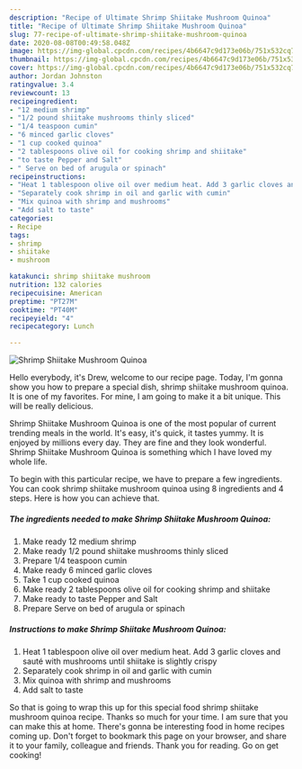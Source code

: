 ```yaml
---
description: "Recipe of Ultimate Shrimp Shiitake Mushroom Quinoa"
title: "Recipe of Ultimate Shrimp Shiitake Mushroom Quinoa"
slug: 77-recipe-of-ultimate-shrimp-shiitake-mushroom-quinoa
date: 2020-08-08T00:49:58.048Z
image: https://img-global.cpcdn.com/recipes/4b6647c9d173e06b/751x532cq70/shrimp-shiitake-mushroom-quinoa-recipe-main-photo.jpg
thumbnail: https://img-global.cpcdn.com/recipes/4b6647c9d173e06b/751x532cq70/shrimp-shiitake-mushroom-quinoa-recipe-main-photo.jpg
cover: https://img-global.cpcdn.com/recipes/4b6647c9d173e06b/751x532cq70/shrimp-shiitake-mushroom-quinoa-recipe-main-photo.jpg
author: Jordan Johnston
ratingvalue: 3.4
reviewcount: 13
recipeingredient:
- "12 medium shrimp"
- "1/2 pound shiitake mushrooms thinly sliced"
- "1/4 teaspoon cumin"
- "6 minced garlic cloves"
- "1 cup cooked quinoa"
- "2 tablespoons olive oil for cooking shrimp and shiitake"
- "to taste Pepper and Salt"
- " Serve on bed of arugula or spinach"
recipeinstructions:
- "Heat 1 tablespoon olive oil over medium heat. Add 3 garlic cloves and sauté with mushrooms until shiitake is slightly crispy"
- "Separately cook shrimp in oil and garlic with cumin"
- "Mix quinoa with shrimp and mushrooms"
- "Add salt to taste"
categories:
- Recipe
tags:
- shrimp
- shiitake
- mushroom

katakunci: shrimp shiitake mushroom 
nutrition: 132 calories
recipecuisine: American
preptime: "PT27M"
cooktime: "PT40M"
recipeyield: "4"
recipecategory: Lunch

---
```



![Shrimp Shiitake Mushroom Quinoa](https://img-global.cpcdn.com/recipes/4b6647c9d173e06b/751x532cq70/shrimp-shiitake-mushroom-quinoa-recipe-main-photo.jpg)

Hello everybody, it's Drew, welcome to our recipe page. Today, I'm gonna show you how to prepare a special dish, shrimp shiitake mushroom quinoa. It is one of my favorites. For mine, I am going to make it a bit unique. This will be really delicious.

Shrimp Shiitake Mushroom Quinoa is one of the most popular of current trending meals in the world. It's easy, it's quick, it tastes yummy. It is enjoyed by millions every day. They are fine and they look wonderful. Shrimp Shiitake Mushroom Quinoa is something which I have loved my whole life.




To begin with this particular recipe, we have to prepare a few ingredients. You can cook shrimp shiitake mushroom quinoa using 8 ingredients and 4 steps. Here is how you can achieve that.

<!--inarticleads1-->

##### The ingredients needed to make Shrimp Shiitake Mushroom Quinoa:

1. Make ready 12 medium shrimp
1. Make ready 1/2 pound shiitake mushrooms thinly sliced
1. Prepare 1/4 teaspoon cumin
1. Make ready 6 minced garlic cloves
1. Take 1 cup cooked quinoa
1. Make ready 2 tablespoons olive oil for cooking shrimp and shiitake
1. Make ready to taste Pepper and Salt
1. Prepare  Serve on bed of arugula or spinach




<!--inarticleads2-->

##### Instructions to make Shrimp Shiitake Mushroom Quinoa:

1. Heat 1 tablespoon olive oil over medium heat. Add 3 garlic cloves and sauté with mushrooms until shiitake is slightly crispy
1. Separately cook shrimp in oil and garlic with cumin
1. Mix quinoa with shrimp and mushrooms
1. Add salt to taste




So that is going to wrap this up for this special food shrimp shiitake mushroom quinoa recipe. Thanks so much for your time. I am sure that you can make this at home. There's gonna be interesting food in home recipes coming up. Don't forget to bookmark this page on your browser, and share it to your family, colleague and friends. Thank you for reading. Go on get cooking!
